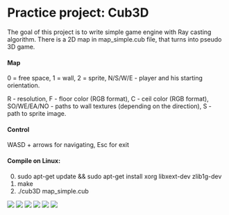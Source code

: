 # Practice project: Cub3D
The goal of this project is to write simple game engine with Ray casting algorithm. There is a 2D map in map_simple.cub file, that turns into pseudo 3D game.
#### Map
0 = free space, 1 = wall, 2 = sprite, N/S/W/E - player and his starting orientation.

R - resolution, F - floor color (RGB format), C - ceil color (RGB format), SO/WE/EA/NO - paths to  wall textures (depending on the direction), S - path to sprite image.

#### Control
WASD + arrows for navigating, Esc for exit

#### Compile on Linux:
0) sudo apt-get update && sudo apt-get install xorg libxext-dev zlib1g-dev
1) make
2) ./cub3D map_simple.cub

![](https://i.imgur.com/CDrem7U.jpg)
![](https://i.imgur.com/aX36iZ8.jpg)
![](https://i.imgur.com/cxngDep.jpg)
![](https://i.imgur.com/SsKE6Yi.jpg)
![](https://i.imgur.com/7IuTkhz.jpg)
![](https://i.imgur.com/FXJlJgb.jpg)
